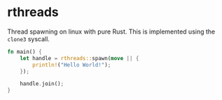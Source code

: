 # rthreads

Thread spawning on linux with pure Rust. This is implemented using the `clone3` syscall.

```rust
fn main() {
    let handle = rthreads::spawn(move || {
        println!("Hello World!");
    });

    handle.join();
}
```
